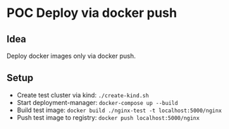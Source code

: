 # POC Deploy via docker push

## Idea

Deploy docker images only via docker push.

## Setup

- Create test cluster via kind: `./create-kind.sh`
- Start deployment-manager: `docker-compose up --build`
- Build test image: `docker build ./nginx-test -t localhost:5000/nginx`
- Push test image to registry: `docker push localhost:5000/nginx`
